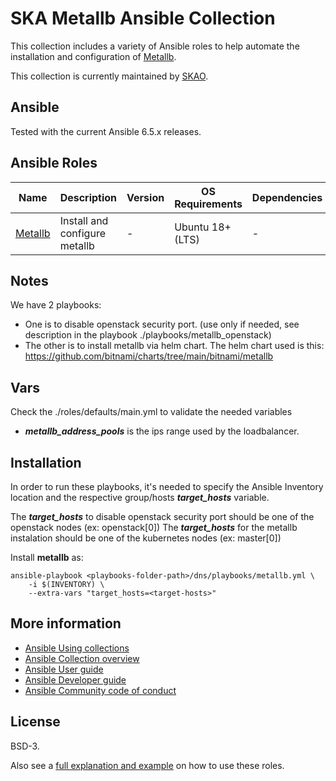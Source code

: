 # SKA Metallb Ansible Collection

This collection includes a variety of Ansible roles to help automate the installation and configuration of [Metallb](https://metallb.universe.tf/).

This collection is currently maintained by [SKAO](https://www.skao.int/).

## Ansible

Tested with the current Ansible 6.5.x releases.

## Ansible Roles
| Name | Description | Version | OS Requirements | Dependencies |
| ---- | ----------- | ------- | --- | ---|
| [Metallb](./roles/metallb) | Install and configure metallb | - | Ubuntu 18+ (LTS) | -

## Notes
We have 2 playbooks: 
 - One is to disable openstack security port. (use only if needed, see description in the playbook ./playbooks/metallb_openstack)
 - The other is to install metallb via helm chart. The helm chart used is this: https://github.com/bitnami/charts/tree/main/bitnami/metallb

## Vars
Check the ./roles/defaults/main.yml to validate the needed variables

- ***metallb_address_pools*** is the ips range used by the loadbalancer.

## Installation

In order to run these playbooks, it's needed to specify the Ansible Inventory location and the respective group/hosts ***target_hosts*** variable.

The ***target_hosts*** to disable openstack security port should be one of the openstack nodes (ex: openstack[0])
The ***target_hosts*** for the metallb instalation should be one of the kubernetes nodes (ex: master[0])

Install **metallb** as:
```
ansible-playbook <playbooks-folder-path>/dns/playbooks/metallb.yml \
	-i $(INVENTORY) \
	--extra-vars "target_hosts=<target-hosts>"
```

## More information

- [Ansible Using collections](https://docs.ansible.com/ansible/latest/user_guide/collections_using.html)
- [Ansible Collection overview](https://github.com/ansible-collections/overview)
- [Ansible User guide](https://docs.ansible.com/ansible/latest/user_guide/index.html)
- [Ansible Developer guide](https://docs.ansible.com/ansible/latest/dev_guide/index.html)
- [Ansible Community code of conduct](https://docs.ansible.com/ansible/latest/community/code_of_conduct.html)

## License

BSD-3.

Also see a [full explanation and example](https://robertdebock.nl/how-to-use-these-roles.html) on how to use these roles.


